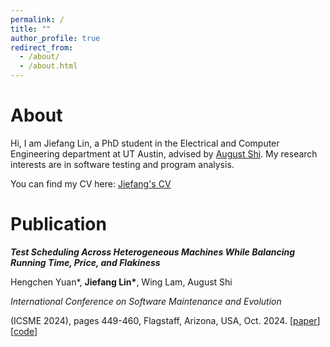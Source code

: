 ```yaml
---
permalink: /
title: ""
author_profile: true
redirect_from: 
  - /about/
  - /about.html
---
```


About
======
Hi, I am Jiefang Lin, a PhD student in the Electrical and Computer Engineering department at UT Austin, advised by [August Shi](https://sites.utexas.edu/august/). My research interests are in software testing and program analysis.

You can find my CV here: [Jiefang's CV](https://Ljfanny.github.io/files/CV.pdf)

Publication
======

***Test Scheduling Across Heterogeneous Machines While Balancing Running Time, Price, and Flakiness***

Hengchen Yuan*, **Jiefang Lin\***, Wing Lam, August Shi

*International Conference on Software Maintenance and Evolution*

(ICSME 2024), pages 449-460, Flagstaff, Arizona, USA, Oct. 2024. [[paper](https://Ljfanny.github.io/files/ICSME2024-gasearch.pdf)] [[code](https://sites.google.com/view/gasearchartifact)]
